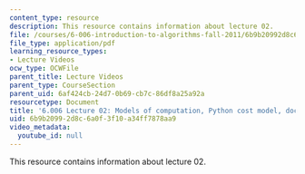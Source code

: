 ```yaml
---
content_type: resource
description: This resource contains information about lecture 02.
file: /courses/6-006-introduction-to-algorithms-fall-2011/6b9b20992d8c6a0f3f10a34ff7878aa9_MIT6_006F11_lec02.pdf
file_type: application/pdf
learning_resource_types:
- Lecture Videos
ocw_type: OCWFile
parent_title: Lecture Videos
parent_type: CourseSection
parent_uid: 6af424cb-24d7-0b69-cb7c-86df8a25a92a
resourcetype: Document
title: '6.006 Lecture 02: Models of computation, Python cost model, document distance'
uid: 6b9b2099-2d8c-6a0f-3f10-a34ff7878aa9
video_metadata:
  youtube_id: null
---
```

This resource contains information about lecture 02.

